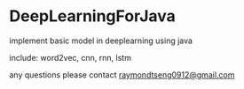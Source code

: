 # DeepLearningForJava

implement basic model in deeplearning using java

include: word2vec, cnn, rnn, lstm

any questions please contact raymondtseng0912@gmail.com

